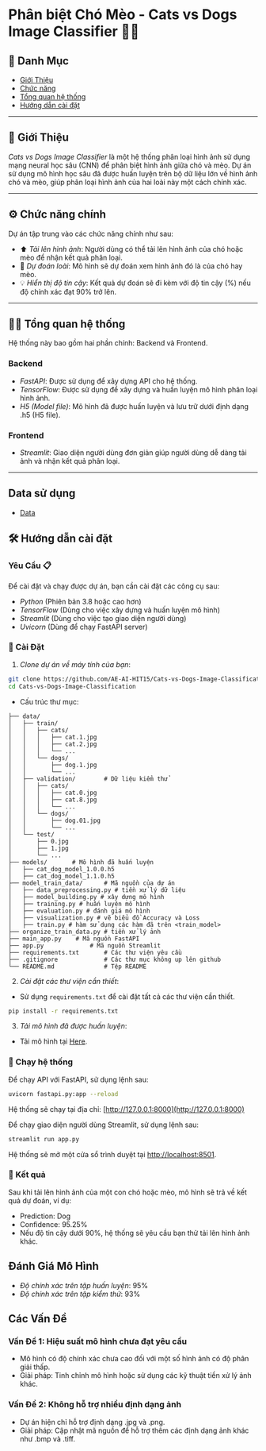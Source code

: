 # Phân biệt Chó Mèo - Cats vs Dogs Image Classifier 🐶🐱

## 🔎 Danh Mục

- [Giới Thiệu](#giới-thiệu)
- [Chức năng](#chức-năng-chính)
- [Tổng quan hệ thống](#tổng-quan-hệ-thống)
- [Hướng dẫn cài đặt](#hướng-dẫn-cài-đặt)

---

## 📝 Giới Thiệu

*Cats vs Dogs Image Classifier* là một hệ thống phân loại hình ảnh sử dụng mạng neural học sâu (CNN) để phân biệt hình ảnh giữa chó và mèo. Dự án sử dụng mô hình học sâu đã được huấn luyện trên bộ dữ liệu lớn về hình ảnh chó và mèo, giúp phân loại hình ảnh của hai loài này một cách chính xác.

---

## ⚙️ Chức năng chính

Dự án tập trung vào các chức năng chính như sau:

- ⬆️ *Tải lên hình ảnh*: Người dùng có thể tải lên hình ảnh của chó hoặc mèo để nhận kết quả phân loại.
- 🎯 *Dự đoán loài*: Mô hình sẽ dự đoán xem hình ảnh đó là của chó hay mèo.
- 💡 *Hiển thị độ tin cậy*: Kết quả dự đoán sẽ đi kèm với độ tin cậy (%) nếu độ chính xác đạt 90% trở lên.

---

## 👩‍💻 Tổng quan hệ thống

Hệ thống này bao gồm hai phần chính: Backend và Frontend.

### Backend

- *FastAPI*: Được sử dụng để xây dựng API cho hệ thống.
- *TensorFlow*: Được sử dụng để xây dựng và huấn luyện mô hình phân loại hình ảnh.
- *H5 (Model file)*: Mô hình đã được huấn luyện và lưu trữ dưới định dạng .h5 (H5 file).

### Frontend

- *Streamlit*: Giao diện người dùng đơn giản giúp người dùng dễ dàng tải ảnh và nhận kết quả phân loại.

---

## Data sử dụng

- [Data](https://drive.google.com/file/d/1y0ce7a_nTuxLxsC7GCfZMYpAxeSejIiQ/view?usp=drive_link)

## 🛠️ Hướng dẫn cài đặt

### Yêu Cầu 📋

Để cài đặt và chạy được dự án, bạn cần cài đặt các công cụ sau:

- *Python* (Phiên bản 3.8 hoặc cao hơn)
- *TensorFlow* (Dùng cho việc xây dựng và huấn luyện mô hình)
- *Streamlit* (Dùng cho việc tạo giao diện người dùng)
- *Uvicorn* (Dùng để chạy FastAPI server)

### 🔨 Cài Đặt

1. *Clone dự án về máy tính của bạn*:

```bash
git clone https://github.com/AE-AI-HIT15/Cats-vs-Dogs-Image-Classification.git
cd Cats-vs-Dogs-Image-Classification
```

- Cấu trúc thư mục:

```plaintext
├── data/              
│   ├── train/
│   │   ├── cats/
│   │   │   ├── cat.1.jpg
│   │   │   ├── cat.2.jpg
│   │   │   └── ...
│   │   └── dogs/
│   │       ├── dog.1.jpg
│   │       └── ...
│   ├── validation/        # Dữ liệu kiểm thử
│   │   ├── cats/
│   │   │   ├── cat.0.jpg
│   │   │   ├── cat.8.jpg
│   │   │   └── ...
│   │   └── dogs/
│   │       ├── dog.01.jpg
│   │       └── ...
│   └── test/
│       ├── 0.jpg
│       ├── 1.jpg
│       └── ...  
├── models/       # Mô hình đã huấn luyện      
│   ├── cat_dog_model_1.0.0.h5
│   ├── cat_dog_model_1.1.0.h5
├── model_train_data/      # Mã nguồn của dự án
│   ├── data_preprocessing.py # tiền xử lý dữ liệu
│   ├── model_building.py # xây dựng mô hình
│   ├── training.py # huấn luyện mô hình
│   ├── evaluation.py # đánh giá mô hình
│   ├── visualization.py # vẽ biểu đồ Accuracy và Loss
│   ├── train.py # hàm sử dụng các hàm đã trên <train_model>
├── organize_train_data.py # tiền xử lý ảnh
├── main_app.py    # Mã nguồn FastAPI
├── app.py             # Mã nguồn Streamlit
├── requirements.txt       # Các thư viện yêu cầu
├── .gitignore             # Các thư mục không up lên github
└── README.md              # Tệp README
```

2. *Cài đặt các thư viện cần thiết*:

- Sử dụng `requirements.txt` để cài đặt tất cả các thư viện cần thiết.

```bash
pip install -r requirements.txt
```

3. *Tải mô hình đã được huấn luyện*:

- Tải mô hình tại [Here](https://drive.google.com/drive/folders/1nD02S5aihGwY2PrykKn4SZDv_GRHGzxf).

### 🎯 Chạy hệ thống

Để chạy API với FastAPI, sử dụng lệnh sau:

```bash
uvicorn fastapi.py:app --reload
```

Hệ thống sẽ chạy tại địa chỉ: [http://127.0.0.1:8000](http://127.0.0.1:8000)

Để chạy giao diện người dùng Streamlit, sử dụng lệnh sau:

```bash
streamlit run app.py
```

Hệ thống sẽ mở một cửa sổ trình duyệt tại [http://localhost:8501](http://localhost:8501).

### 🎉 Kết quả

Sau khi tải lên hình ảnh của một con chó hoặc mèo, mô hình sẽ trả về kết quả dự đoán, ví dụ:

- Prediction: Dog
- Confidence: 95.25%
- Nếu độ tin cậy dưới 90%, hệ thống sẽ yêu cầu bạn thử tải lên hình ảnh khác.

## Đánh Giá Mô Hình

- *Độ chính xác trên tập huấn luyện*: 95%
- *Độ chính xác trên tập kiểm thử*: 93%

## Các Vấn Đề

### Vấn Đề 1: Hiệu suất mô hình chưa đạt yêu cầu

- Mô hình có độ chính xác chưa cao đối với một số hình ảnh có độ phân giải thấp.
- Giải pháp: Tinh chỉnh mô hình hoặc sử dụng các kỹ thuật tiền xử lý ảnh khác.

### Vấn Đề 2: Không hỗ trợ nhiều định dạng ảnh

- Dự án hiện chỉ hỗ trợ định dạng .jpg và .png.
- Giải pháp: Cập nhật mã nguồn để hỗ trợ thêm các định dạng ảnh khác như .bmp và .tiff.